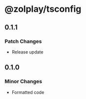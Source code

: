 # @zolplay/tsconfig

## 0.1.1

### Patch Changes

- Release update

## 0.1.0

### Minor Changes

- Formatted code
